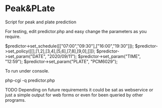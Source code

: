 # Peak&PLate
Script for peak and plate prediction

For testing, edit predictor.php and easy change the parameters as you require.

$predictor->set_schedule([["07:00","09:30"],["16:00","19:30"]]);
$predictor->set_policy([[],[1,2],[3,4],[5,6],[7,8],[9,0],[]]);
$predictor->set_param("DATE", "2020/09/11");
$predictor->set_param("TIME", "12:59");
$predictor->set_param("PLATE", "PCM6029");

To run under console.

php-cgi -q predictor.php

TODO
Depending on future requirements it could be sat as webservice or
just a simple output for web forms or even for been queried by other programs.
